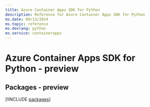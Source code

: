 ```yaml
---
title: Azure Container Apps SDK for Python
description: Reference for Azure Container Apps SDK for Python
ms.date: 09/13/2024
ms.topic: reference
ms.devlang: python
ms.service: containerapps
---
```

# Azure Container Apps SDK for Python - preview
## Packages - preview
[!INCLUDE [packages](container-apps-index.md)]